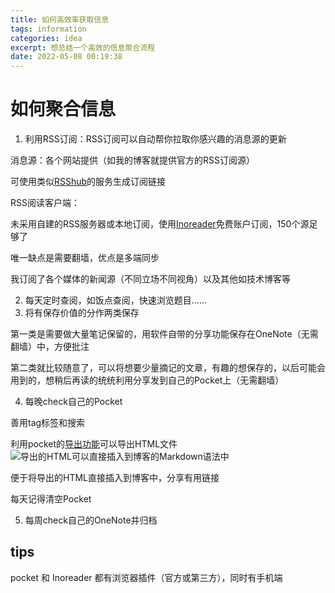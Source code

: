 ```yaml
---
title: 如何高效率获取信息
tags: information
categories: idea
excerpt: 想总结一个高效的信息聚合流程
date: 2022-05-08 00:19:38
---
```


# 如何聚合信息
1. 利用RSS订阅：RSS订阅可以自动帮你拉取你感兴趣的消息源的更新

消息源：各个网站提供（如我的博客就提供官方的RSS订阅源）

可使用类似[RSShub](https://rsshub.app/)的服务生成订阅链接

RSS阅读客户端：

未采用自建的RSS服务器或本地订阅，使用[Inoreader](https://www.inoreader.com/all_articles)免费账户订阅，150个源足够了

唯一缺点是需要翻墙，优点是多端同步

我订阅了各个媒体的新闻源（不同立场不同视角）以及其他如技术博客等

2. 每天定时查阅，如饭点查阅，快速浏览题目……
3. 将有保存价值的分作两类保存

第一类是需要做大量笔记保留的，用软件自带的分享功能保存在OneNote（无需翻墙）中，方便批注

第二类就比较随意了，可以将想要少量摘记的文章，有趣的想保存的，以后可能会用到的，想稍后再读的统统利用分享发到自己的Pocket上（无需翻墙）

4. 每晚check自己的Pocket

善用tag标签和搜索

利用pocket的[导出功能](https://getpocket.com/export)可以导出HTML文件
![导出的HTML可以直接插入到博客的Markdown语法中](https://s2.loli.net/2022/05/07/Yv3hBmTi5reZqVw.png)

便于将导出的HTML直接插入到博客中，分享有用链接

每天记得清空Pocket

5. 每周check自己的OneNote并归档

## tips
pocket 和 Inoreader 都有浏览器插件（官方或第三方），同时有手机端